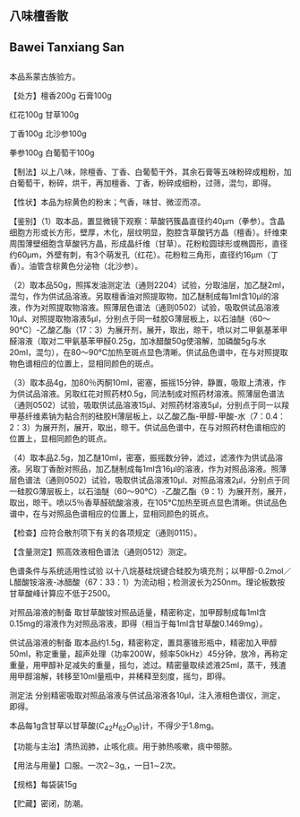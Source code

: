 ## 八味檀香散

## Bawei Tanxiang San

## 

本品系蒙古族验方。

【处方】檀香200g 石膏100g 

红花100g 甘草100g 

丁香100g 北沙参100g 

拳参100g 白葡萄干100g 

【制法】以上八味，除檀香、丁香、白葡萄干外，其余石膏等五味粉碎成粗粉，加白葡萄干，粉碎，烘干，再加檀香、丁香，粉碎成细粉，过筛，混匀，即得。

【性状】本品为棕黄色的粉末；气香，味甘、微涩而凉。

【鉴别】（1）取本品，置显微镜下观察：草酸钙簇晶直径约40μm（拳参）。含晶细胞方形或长方形，壁厚，木化，层纹明显，胞腔含草酸钙方晶（檀香）。纤维束周围薄壁细胞含草酸钙方晶，形成晶纤维（甘草）。花粉粒圆球形或椭圆形，直径约60μm，外壁有刺，有3个萌发孔（红花）。花粉粒三角形，直径约16μm（丁香）。油管含棕黄色分泌物（北沙参）。

（2）取本品50g，照挥发油测定法（通则2204）试验，分取油层，加乙醚2ml，混匀，作为供试品溶液。另取檀香油对照提取物，加乙醚制成每1ml含10μl的溶液，作为对照提取物溶液。照薄层色谱法（通则0502）试验，吸取供试品溶液10μl、对照提取物溶液5μl，分别点于同一硅胶G薄层板上，以石油醚（60～90℃）-乙酸乙酯（17：3）为展开剂，展开，取出，晾干，喷以对二甲氨基苯甲醛溶液（取对二甲氨基苯甲醛0.25g，加冰醋酸50g使溶解，加磷酸5g与水20ml，混匀），在80～90℃加热至斑点显色清晰。供试品色谱中，在与对照提取物色谱相应的位置上，显相同颜色的斑点。

（3）取本品4g，加80％丙酮10ml，密塞，振摇15分钟，静置，吸取上清液，作为供试品溶液。另取红花对照药材0.5g，同法制成对照药材溶液。照薄层色谱法（通则0502）试验，吸取供试品溶液15μl、对照药材溶液5μl，分别点于同一以羧甲基纤维素钠为黏合剂的硅胶H薄层板上，以乙酸乙酯-甲醇-甲酸-水（7：0.4：2：3）为展开剂，展开，取出，晾干。供试品色谱中，在与对照药材色谱相应的位置上，显相同颜色的斑点。

（4）取本品2.5g，加乙醚10ml，密塞，振摇数分钟，滤过，滤液作为供试品溶液。另取丁香酚对照品，加乙醚制成每1ml含16μl的溶液，作为对照品溶液。照薄层色谱法（通则0502）试验，吸取供试品溶液10μl、对照品溶液2μl，分别点于同一硅胶G薄层板上，以石油醚（60～90℃）-乙酸乙酯（9：1）为展开剂，展开，取出，晾干。喷以5％香草醛硫酸溶液，在105℃加热至斑点显色清晰。供试品色谱中，在与对照品色谱相应的位置上，显相同颜色的斑点。

【检查】应符合散剂项下有关的各项规定（通则0115）。

【含量测定】照高效液相色谱法（通则0512）测定。

色谱条件与系统适用性试验 以十八烷基硅烷键合硅胶为填充剂；以甲醇-0.2mol／L醋酸铵溶液-冰醋酸（67：33：1）为流动相；检测波长为250nm。理论板数按甘草酸峰计算应不低于2500。

对照品溶液的制备 取甘草酸铵对照品适量，精密称定，加甲醇制成每1ml含0.15mg的溶液作为对照品溶液，即得（相当于每1ml含甘草酸0.1469mg）。

供试品溶液的制备 取本品约1.5g，精密称定，置具塞锥形瓶中，精密加入甲醇50ml，称定重量，超声处理（功率200W，频率50kHz）45分钟，放冷，再称定重量，用甲醇补足减失的重量，摇匀，滤过。精密量取续滤液25ml，蒸干，残渣用甲醇溶解，转移至10ml量瓶中，并稀释至刻度，摇匀，即得。

测定法 分别精密吸取对照品溶液与供试品溶液各10μl，注入液相色谱仪，测定，即得。

本品每1g含甘草以甘草酸$( C _ { 4 2 } H _ { 6 2 } O _ { 1 6 } )$计，不得少于1.8mg。

【功能与主治】清热润肺，止咳化痰。用于肺热咳嗽，痰中带脓。

【用法与用量】口服。一次2∼3g,，一日1∼2次。

【规格】每袋装15g

【贮藏】密闭，防潮。